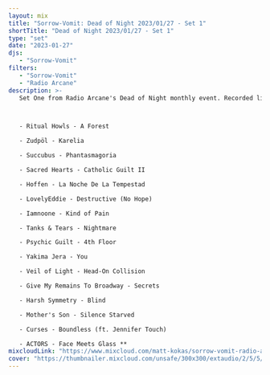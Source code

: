 ```yaml
---
layout: mix
title: "Sorrow-Vomit: Dead of Night 2023/01/27 - Set 1"
shortTitle: "Dead of Night 2023/01/27 - Set 1"
type: "set"
date: "2023-01-27"
djs:
   - "Sorrow-Vomit"
filters:
   - "Sorrow-Vomit"
   - "Radio Arcane"
description: >-
   Set One from Radio Arcane's Dead of Night monthly event. Recorded live at Art Sanctuary, Louisville, Kentucky on January 27, 2023.



   - Ritual Howls - A Forest

   - Zudpöl - Karelia

   - Succubus - Phantasmagoria

   - Sacred Hearts - Catholic Guilt II

   - Hoffen - La Noche De La Tempestad

   - LovelyEddie - Destructive (No Hope)

   - Iamnoone - Kind of Pain

   - Tanks & Tears - Nightmare

   - Psychic Guilt - 4th Floor

   - Yakima Jera - You

   - Veil of Light - Head-On Collision

   - Give My Remains To Broadway - Secrets

   - Harsh Symmetry - Blind

   - Mother's Son - Silence Starved

   - Curses - Boundless (ft. Jennifer Touch)

   - ACTORS - Face Meets Glass **
mixcloudLink: "https://www.mixcloud.com/matt-kokas/sorrow-vomit-radio-arcane-dead-of-night-20220127-set-1"
cover: "https://thumbnailer.mixcloud.com/unsafe/300x300/extaudio/2/5/5/c/1d26-33c2-4b69-bea3-47314650e07f"
---
```

